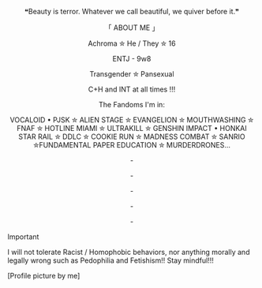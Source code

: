 <p align="center">
❝Beauty is terror. Whatever we call beautiful, we quiver before it.❞
</p>
<p align="center">
「 ABOUT ME 」
<p align="center">
Achroma ✮ He / They ✮ 16
<p align="center">
ENTJ - 9w8
<p align="center">
Transgender ✮ Pansexual
<p align="center">
C+H and INT at all times !!! 
<p align="center">
The Fandoms I'm in: 
<p align="center">  
VOCALOID • PJSK ✮ ALIEN STAGE ✮ EVANGELION ✮ MOUTHWASHING ✮ FNAF ✮ HOTLINE MIAMI ✮ ULTRAKILL ✮ GENSHIN IMPACT • HONKAI STAR RAIL ✮ DDLC ✮  COOKIE RUN ✮ MADNESS COMBAT ✮ SANRIO ✮FUNDAMENTAL PAPER EDUCATION ✮ MURDERDRONES... 
<p align="center">
-
<p align="center">
-
<p align="center">
-
<p align="center">
-
<p align="center">
-
  
> [!IMPORTANT]
> I will not tolerate Racist / Homophobic behaviors, nor anything morally and legally wrong such as Pedophilia and Fetishism!! 
Stay mindful!!! 

[Profile picture by me]


